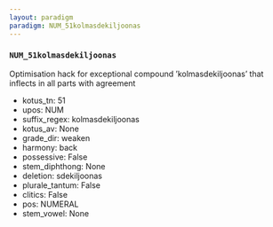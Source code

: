 ```yaml
---
layout: paradigm
paradigm: NUM_51kolmasdekiljoonas
---
```

### ` NUM_51kolmasdekiljoonas `

Optimisation hack for exceptional compound ’kolmasdekiljoonas’ that inflects in all parts with agreement
* kotus_tn: 51
* upos: NUM
* suffix_regex: kolmasdekiljoonas
* kotus_av: None
* grade_dir: weaken
* harmony: back
* possessive: False
* stem_diphthong: None
* deletion: sdekiljoonas
* plurale_tantum: False
* clitics: False
* pos: NUMERAL
* stem_vowel: None
